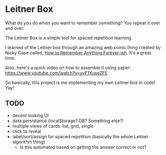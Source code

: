 # Leitner Box

What do you do when you want to remember something? You repeat it over and over.

The Leitner Box is a simple tool for spaced repetition learning.

I learned of the Leitner box through an amazing web comic thing created by Nicky Case called, [How to Remember Anything Forever-ish](https://ncase.me/remember/). It's a great time.

Also, here's a quick video on how to assemble it using paper: https://www.youtube.com/watch?v=uvF1XuseZFE

So basically, this project is me implementing my own Leitner box in code! Yay!

## TODO

- decent looking UI
- data persistance (localStorage? DB? Something else?)
- multiple views of cards: list, grid, single
- click to reveal
- label/sort/assign for spaced repetition (basically the whole Leitner algorithm thing)
  - Is this automated based on getting the answer correct or not?
